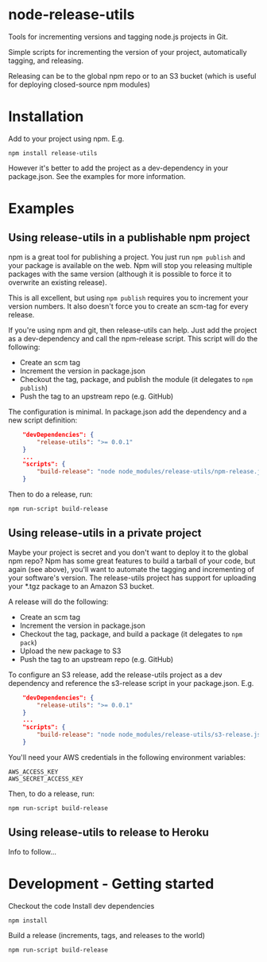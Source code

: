 node-release-utils
==================

Tools for incrementing versions and tagging node.js projects in Git.

Simple scripts for incrementing the version of your project, automatically tagging, and releasing.

Releasing can be to the global npm repo or to an S3 bucket (which is useful for deploying closed-source npm modules)

Installation
============

Add to your project using npm. E.g.

    npm install release-utils
    
However it's better to add the project as a dev-dependency in your package.json. See the examples for more information.

Examples
========

Using release-utils in a publishable npm project
-------------------------------------------------

npm is a great tool for publishing a project. You just run ``npm publish`` and your 
package is available on the web. Npm will stop you releasing multiple packages with 
the same version (although it is possible to force it to overwrite an existing release).

This is all excellent, but using ``npm publish`` requires you to increment your version numbers. It
also doesn't force you to create an scm-tag for every release.

If you're using npm and git, then release-utils can help. Just add the project as a dev-dependency 
and call the npm-release script. This script will do the following:

* Create an scm tag
* Increment the version in package.json
* Checkout the tag, package, and publish the module (it delegates to ``npm publish``)
* Push the tag to an upstream repo (e.g. GitHub)

The configuration is minimal. In package.json add the dependency and a new script definition:

```json
    "devDependencies": {
        "release-utils": ">= 0.0.1"
    }
    ...
    "scripts": {
        "build-release": "node node_modules/release-utils/npm-release.js",
    }
```

Then to do a release, run:

    npm run-script build-release

Using release-utils in a private project
----------------------------------------

Maybe your project is secret and you don't want to deploy it to the global npm repo? Npm has some
great features to build a tarball of your code, but again (see above), you'll want to automate the tagging 
and incrementing of your software's version. The release-utils project has support for uploading 
your *.tgz package to an Amazon S3 bucket.

A release will do the following:

* Create an scm tag
* Increment the version in package.json
* Checkout the tag, package, and build a package (it delegates to ``npm pack``)
* Upload the new package to S3
* Push the tag to an upstream repo (e.g. GitHub)

To configure an S3 release, add the release-utils project as a dev dependency and reference the s3-release script
in your package.json. E.g.

```json
    "devDependencies": {
        "release-utils": ">= 0.0.1"
    }
    ...
    "scripts": {
        "build-release": "node node_modules/release-utils/s3-release.js MYBUCKET",
    }
```

You'll need your AWS credentials in the following environment variables:

    AWS_ACCESS_KEY
    AWS_SECRET_ACCESS_KEY

Then, to do a release, run:

    npm run-script build-release


Using release-utils to release to Heroku
----------------------------------------

Info to follow...


Development - Getting started
=============================

Checkout the code
Install dev dependencies

    npm install

Build a release (increments, tags, and releases to the world)

    npm run-script build-release
    
    

